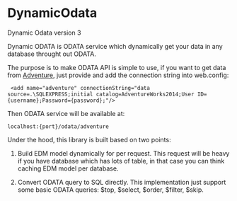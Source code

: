 # DynamicOdata
Dynamic Odata version 3


Dynamic ODATA is ODATA service which dynamically get your data in any database throught out ODATA.

The purpose is to make ODATA API is simple to use, if you want to get data from [Adventure](http://msftdbprodsamples.codeplex.com/releases), just provide and add the connection string into web.config:

     <add name="adventure" connectionString="data source=.\SQLEXPRESS;initial catalog=AdventureWorks2014;User ID={username};Password={password};"/>

Then ODATA service will be available at: 

    localhost:{port}/odata/adventure
    
Under the hood, this library is built based on two points:

1. Build EDM model dynamically for per request. This request will be heavy if you have database which has lots of table, in that case you can think caching EDM model per database.

2. Convert ODATA query to SQL directly. This implementation just support some basic ODATA queries: $top, $select, $order, $filter, $skip.
